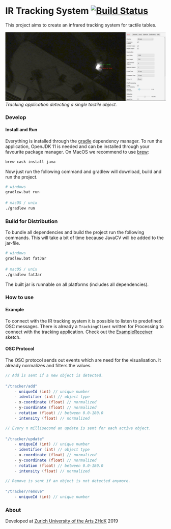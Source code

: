 # IR Tracking System [![Build Status](https://travis-ci.org/IAD-ZHDK/IR_tracking.svg?branch=master)](https://travis-ci.org/IAD-ZHDK/IR_tracking)
This project aims to create an infrared tracking system for tactile tables.

![Tracking Example](images/tracking-example.jpg)
*Tracking application detecting a single tactile object.*

### Develop

#### Install and Run
Everything is installed through the [gradle](https://gradle.org/) dependency manager. To run the application, OpenJDK 11 is needed and can be installed through your favourite package manager. On MacOS we recommend to use [brew](https://brew.sh/):

```bash
brew cask install java
```

Now just run the following command and gradlew will download, build and run the project.

```bash
# windows
gradlew.bat run

# macOS / unix
./gradlew run
```

### Build for Distribution
To bundle all dependencies and build the project run the following commands. This will take a bit of time because JavaCV will be added to the jar-file.

```bash
# windows
gradlew.bat fatJar

# macOS / unix
./gradlew fatJar
```

The built jar is runnable on all platforms (includes all dependencies).

### How to use

#### Example
To connect with the IR tracking system it is possible to listen to predefined OSC messages. There is already a `TrackingClient` written for Processing to connect with the tracking application. Check out the [ExampleReceiver](https://github.com/IAD-ZHDK/IR_tracking/tree/master/examples/ExampleReceiver) sketch.

#### OSC Protocol
The OSC protocol sends out events which are need for the visualisation. It already normalizes and filters the values.

```java
// Add is sent if a new object is detected.

"/tracker/add"
	- uniqueId (int) // unique number
	- identifier (int) // object type
	- x-coordinate (float) // normalized
	- y-coordinate (float) // normalized
	- rotation (float) // between 0.0-180.0
	- intensity (float) // normalized
```


```java
// Every n millisecond an update is sent for each active object.

"/tracker/update"
	- uniqueId (int) // unique number
	- identifier (int) // object type
	- x-coordinate (float) // normalized
	- y-coordinate (float) // normalized
	- rotation (float) // between 0.0-180.0
	- intensity (float) // normalized
```

```java
// Remove is sent if an object is not detected anymore.

"/tracker/remove"
	- uniqueId (int) // unique number
```

### About
Developed at [Zurich University of the Arts ZHdK](https://www.zhdk.ch/) 2019
